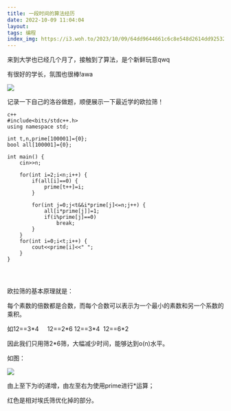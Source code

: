 ```yaml
---
title: 一段时间的算法经历
date: 2022-10-09 11:04:04
layout:
tags: 编程
index_img: https://i3.woh.to/2023/10/09/64dd9644661c6c8e548d2614dd9253290c06de2b.webp
---
```


来到大学也已经几个月了，接触到了算法，是个新鲜玩意qwq

<!--more-->

有很好的学长，氛围也很棒!awa

![](https://pic1.imgdb.cn/item/63423b6516f2c2beb104787d.jpg)

记录一下自己的洛谷做题，顺便展示一下最近学的欧拉筛！

```
c++
#include<bits/stdc++.h>
using namespace std;

int t,n,prime[100001]={0};
bool all[100001]={0};

int main() {
    cin>>n;

    for(int i=2;i<n;i++) {
        if(all[i]==0) {
            prime[t++]=i;
        }

        for(int j=0;j<t&&i*prime[j]<=n;j++) {
            all[i*prime[j]]=1;
            if(i%prime[j]==0)
                break;
        }
    }
    for(int i=0;i<t;i++) {
        cout<<prime[i]<<" ";
    }
}




```

欧拉筛的基本原理就是：

每个素数的倍数都是合数，而每个合数可以表示为一个最小的素数和另一个系数的乘积。

如12==3\*4
    12==2\*6
    12==3\*4 
    12==6\*2

因此我们只用筛2\*6筛，大幅减少时间，能够达到o(n)水平。

如图：

![](https://pic1.imgdb.cn/item/63423dc416f2c2beb108ef27.jpg)

由上至下为i的递增，由左至右为使用prime进行\*运算；

红色是相对埃氏筛优化掉的部分。
